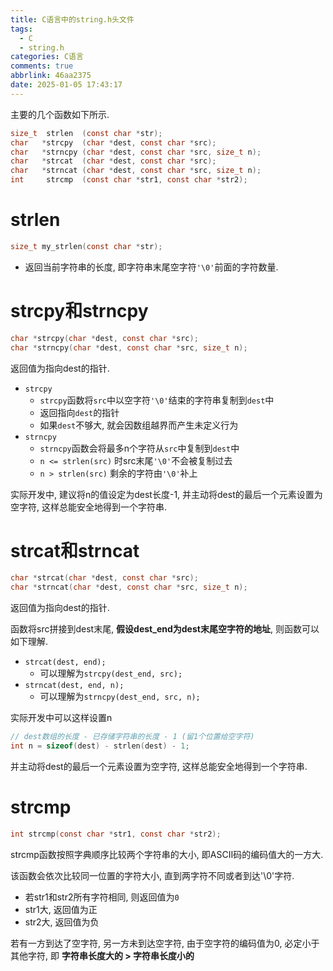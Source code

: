 ```yaml
---
title: C语言中的string.h头文件
tags:
  - C
  - string.h
categories: C语言
comments: true
abbrlink: 46aa2375
date: 2025-01-05 17:43:17
---
```



主要的几个函数如下所示.

```c
size_t  strlen  (const char *str);
char   *strcpy  (char *dest, const char *src);
char   *strncpy (char *dest, const char *src, size_t n);
char   *strcat  (char *dest, const char *src);
char   *strncat (char *dest, const char *src, size_t n);
int     strcmp  (const char *str1, const char *str2);
```

<!--more-->

# strlen

```c
size_t my_strlen(const char *str);
```

- 返回当前字符串的长度, 即字符串末尾空字符```'\0'```前面的字符数量.




# strcpy和strncpy

```c
char *strcpy(char *dest, const char *src);
char *strncpy(char *dest, const char *src, size_t n);
```

返回值为指向dest的指针.

- ```strcpy```
  - ```strcpy```函数将```src```中以空字符```'\0'```结束的字符串复制到```dest```中
  - 返回指向```dest```的指针
  - 如果```dest```不够大, 就会因数组越界而产生未定义行为
- ```strncpy```
  - ```strncpy```函数会将最多n个字符从```src```中复制到```dest```中
  - ```n <= strlen(src)``` 时src末尾```'\0'```不会被复制过去
  - ```n > strlen(src)``` 剩余的字符由```'\0'```补上
  
实际开发中, 建议将n的值设定为dest长度-1, 并主动将dest的最后一个元素设置为空字符, 这样总能安全地得到一个字符串.




# strcat和strncat

```c
char *strcat(char *dest, const char *src);
char *strncat(char *dest, const char *src, size_t n);
```

返回值为指向dest的指针.

函数将src拼接到dest末尾, **假设dest_end为dest末尾空字符的地址**, 则函数可以如下理解.

- ```strcat(dest, end);```
  - 可以理解为```strcpy(dest_end, src);```
- ```strncat(dest, end, n);```
  - 可以理解为```strncpy(dest_end, src, n);```

实际开发中可以这样设置n
```c
// dest数组的长度 - 已存储字符串的长度 - 1 (留1个位置给空字符)
int n = sizeof(dest) - strlen(dest) - 1;    
```
并主动将dest的最后一个元素设置为空字符, 这样总能安全地得到一个字符串.


# strcmp


```c
int strcmp(const char *str1, const char *str2);
```

strcmp函数按照字典顺序比较两个字符串的大小, 即ASCII码的编码值大的一方大.

该函数会依次比较同一位置的字符大小, 直到两字符不同或者到达'\0'字符.

- 若str1和str2所有字符相同, 则返回值为```0```
- str1大, 返回值为正
- str2大, 返回值为负
  
若有一方到达了空字符, 另一方未到达空字符, 由于空字符的编码值为0, 必定小于其他字符, 即 **字符串长度大的 > 字符串长度小的**



